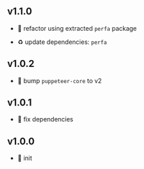 ## v1.1.0

* 🐞 refactor using extracted `perfa` package

* ♻️ update dependencies: `perfa`

## v1.0.2

* 🐞 bump `puppeteer-core` to v2

## v1.0.1

* 🐞 fix dependencies

## v1.0.0

* 🐣 init
